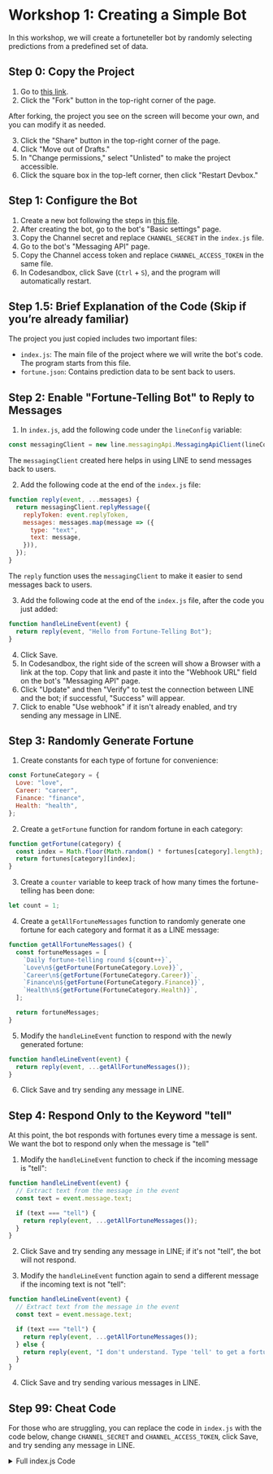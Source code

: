 # Workshop 1: Creating a Simple Bot

In this workshop, we will create a fortuneteller bot by randomly selecting predictions from a predefined set of data.

## Step 0: Copy the Project

1. Go to [this link](https://codesandbox.io/p/devbox/musing-goldberg-nz2dc4).
2. Click the "Fork" button in the top-right corner of the page.

After forking, the project you see on the screen will become your own, and you can modify it as needed.

3. Click the "Share" button in the top-right corner of the page.
4. Click "Move out of Drafts."
5. In "Change permissions," select "Unlisted" to make the project accessible.
6. Click the square box in the top-left corner, then click "Restart Devbox."

## Step 1: Configure the Bot

1. Create a new bot following the steps in [this file](0_Create_LINE_bot.md).
2. After creating the bot, go to the bot's "Basic settings" page.
3. Copy the Channel secret and replace `CHANNEL_SECRET` in the `index.js` file.
4. Go to the bot's "Messaging API" page.
5. Copy the Channel access token and replace `CHANNEL_ACCESS_TOKEN` in the same file.
6. In Codesandbox, click Save (`Ctrl` + `S`), and the program will automatically restart.

## Step 1.5: Brief Explanation of the Code (Skip if you’re already familiar)

The project you just copied includes two important files:
- `index.js`: The main file of the project where we will write the bot's code. The program starts from this file.
- `fortune.json`: Contains prediction data to be sent back to users.

## Step 2: Enable "Fortune-Telling Bot" to Reply to Messages

1. In `index.js`, add the following code under the `lineConfig` variable:

```javascript
const messagingClient = new line.messagingApi.MessagingApiClient(lineConfig);
```

The `messagingClient` created here helps in using LINE to send messages back to users.

2. Add the following code at the end of the `index.js` file:

```javascript
function reply(event, ...messages) {
  return messagingClient.replyMessage({
    replyToken: event.replyToken,
    messages: messages.map(message => ({
      type: "text",
      text: message,
    })),
  });
}
```

The `reply` function uses the `messagingClient` to make it easier to send messages back to users.

3. Add the following code at the end of the `index.js` file, after the code you just added:

```javascript
function handleLineEvent(event) {
  return reply(event, "Hello from Fortune-Telling Bot");
}
```

4. Click Save.
5. In Codesandbox, the right side of the screen will show a Browser with a link at the top. Copy that link and paste it into the "Webhook URL" field on the bot's "Messaging API" page.
6. Click "Update" and then "Verify" to test the connection between LINE and the bot; if successful, "Success" will appear.
7. Click to enable "Use webhook" if it isn't already enabled, and try sending any message in LINE.

## Step 3: Randomly Generate Fortune

1. Create constants for each type of fortune for convenience:

```js
const FortuneCategory = {
  Love: "love",
  Career: "career",
  Finance: "finance",
  Health: "health",
};
```

2. Create a `getFortune` function for random fortune in each category:

```js
function getFortune(category) {
  const index = Math.floor(Math.random() * fortunes[category].length);
  return fortunes[category][index];
}
```

3. Create a `counter` variable to keep track of how many times the fortune-telling has been done:

```js
let count = 1;
```

4. Create a `getAllFortuneMessages` function to randomly generate one fortune for each category and format it as a LINE message:

```js
function getAllFortuneMessages() {
  const fortuneMessages = [
    `Daily fortune-telling round ${count++}`,
    `Love\n${getFortune(FortuneCategory.Love)}`,
    `Career\n${getFortune(FortuneCategory.Career)}`,
    `Finance\n${getFortune(FortuneCategory.Finance)}`,
    `Health\n${getFortune(FortuneCategory.Health)}`,
  ];

  return fortuneMessages;
}
```

5. Modify the `handleLineEvent` function to respond with the newly generated fortune:

```js
function handleLineEvent(event) {
  return reply(event, ...getAllFortuneMessages());
}
```

6. Click Save and try sending any message in LINE.

## Step 4: Respond Only to the Keyword "tell"

At this point, the bot responds with fortunes every time a message is sent. We want the bot to respond only when the message is "tell"

1. Modify the `handleLineEvent` function to check if the incoming message is "tell":

```js
function handleLineEvent(event) {
  // Extract text from the message in the event
  const text = event.message.text;

  if (text === "tell") {
    return reply(event, ...getAllFortuneMessages());
  }
}
```

2. Click Save and try sending any message in LINE; if it's not "tell", the bot will not respond.

3. Modify the `handleLineEvent` function again to send a different message if the incoming text is not "tell":

```js
function handleLineEvent(event) {
  // Extract text from the message in the event
  const text = event.message.text;

  if (text === "tell") {
    return reply(event, ...getAllFortuneMessages());
  } else {
    return reply(event, "I don't understand. Type 'tell' to get a fortune.");
  }
}
```

4. Click Save and try sending various messages in LINE.

## Step 99: Cheat Code

For those who are struggling, you can replace the code in `index.js` with the code below, change `CHANNEL_SECRET` and `CHANNEL_ACCESS_TOKEN`, click Save, and try sending any message in LINE.

<details>
<summary>Full index.js Code</summary>

```javascript
const line = require("@line/bot-sdk");
const express = require("express");
const fortunes = require("./fortune.json");

const lineConfig = {
  channelSecret: "CHANNEL_SECRET",
  channelAccessToken: "CHANNEL_ACCESS_TOKEN",
};
const messagingClient = new line.messagingApi.MessagingApiClient(lineConfig);

const app = express();
app.post("/", line.middleware(lineConfig), handlePostRequest);
app.listen(3000);

async function handlePostRequest(req, res) {
  const { events } = req.body;

  const eventHandledPromises = events.map(handleLineEvent);

  const result = await Promise.all(eventHandledPromises);

  return res.send(result);
}

function reply(event, ...messages) {
  return messagingClient.replyMessage({
    replyToken: event.replyToken,
    messages: messages.map((message) => ({
      type: "text",
      text: message,
    })),
  });
}

function handleLineEvent(event) {
  const text = event.message.text;

  if (text === "tell") {
    return reply(event, ...getAllFortuneMessages());
  } else {
    return reply(event, "I don't understand. Type 'tell' to get a fortune.");
  }
}

const FortuneCategory = {
  Love: "love",
  Career: "career",
  Finance: "finance",
  Health: "health",
};

function getFortune(category) {
  const index = Math.floor(Math.random() * fortunes[category].length);
  return fortunes[category][index];
}

let count = 1;

function getAllFortuneMessages() {
  const fortuneMessages = [
    `Daily fortune-telling round ${count++}`,
    `Love\n${getFortune(FortuneCategory.Love)}`,
    `Career\n${getFortune(FortuneCategory.Career)}`,
    `Finance\n${getFortune(FortuneCategory.Finance)}`,
    `Health\n${getFortune(FortuneCategory.Health)}`,
  ];

  return fortuneMessages;
}
```

</details>
